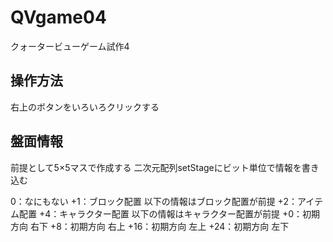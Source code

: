 # QVgame04
クォータービューゲーム試作4

## 操作方法
右上のボタンをいろいろクリックする

## 盤面情報
前提として5×5マスで作成する
二次元配列setStageにビット単位で情報を書き込む

0：なにもない
+1：ブロック配置
以下の情報はブロック配置が前提
+2：アイテム配置
+4：キャラクター配置
以下の情報はキャラクター配置が前提
+0：初期方向 右下
+8：初期方向 右上
+16：初期方向 左上
+24：初期方向 左下
